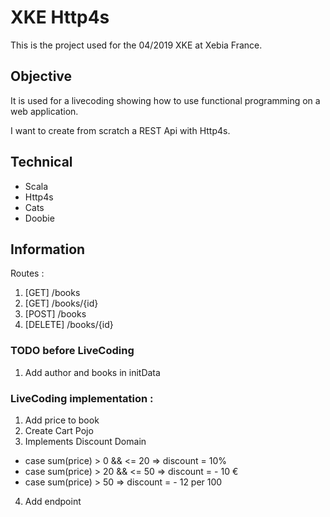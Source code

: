 # XKE Http4s

This is the project used for the 04/2019 XKE at Xebia France.

## Objective

It is used for a livecoding showing how to use functional programming on a web application.

I want to create from scratch a REST Api with Http4s. 

## Technical

- Scala
- Http4s
- Cats
- Doobie
 
## Information

Routes :
1. [GET]  /books
2. [GET]  /books/{id}
3. [POST] /books
4. [DELETE]  /books/{id}

### TODO before LiveCoding
1. Add author and books in initData

### LiveCoding implementation :
  
1. Add price to book
2. Create Cart Pojo
3. Implements Discount Domain
  - case sum(price) > 0 && <= 20  => discount = 10%
  - case sum(price) > 20 && <= 50 => discount = - 10 €
  - case sum(price) > 50          => discount = - 12 per 100
4. Add endpoint
